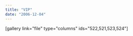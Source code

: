 ```yaml
---
title: "VIP"
date: "2006-12-04"
---
```


\[gallery link="file" type="columns" ids="522,521,523,524"\]
